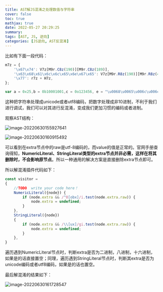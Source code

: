 ```yaml
---
title: AST解JS混淆之处理数值与字符串
cover: false
toc: true
mathjax: true
date: 2022-05-27 20:29:25
summary:
tags: [AST, JS, 逆向]
categories: [JS逆向, AST反混淆]
---
```




比如有下面一段代码：

```js
m7z = {
    '\x67\x74': V7z[M9r.C8z(190)][M9r.C8z(189)],
    '\x63\x68\x61\x6c\x6c\x65\x6e\x67\x65': V7z[M9r.R8z(190)][M9r.R8z(425)],
    '\x77': r7z + H7z,
};

var a = 0x25,b = 0b10001001,c = 0o123456, e = "\u0068\u0065\u006c\u006c\u006f\u002c\u0041\u0053\u0054";
```

这种把字符串处理成unicode或者utf8编码，把数字处理成非10进制，不利于我们进行调试，我们可以对其进行反混淆，变成我们更加习惯的编码或者进制。



观察AST结构：

![image-20220630155927641](https://img.heshipeng.com/202206301559685.png?watermark/2/text/5YWz5rOo5b6u5L-h5YWs5LyX5Y-377ya6YCG5ZCR5LiA5q2l5q2l/font/5a6L5L2T/fontsize/300)

![image-20220630160915492](https://img.heshipeng.com/202206301609536.png?watermark/2/text/5YWz5rOo5b6u5L-h5YWs5LyX5Y-377ya6YCG5ZCR5LiA5q2l5q2l/font/5a6L5L2T/fontsize/300)

可以看到在extra节点中的raw是utf-8编码的，而value的值是正常的。官网手册查询得知，**NumericLiteral、StringLiteral类型的extra节点并非必需，这样在将其删除时，不会影响原节点**。所以一种通用的解决方案是直接删除extra节点即可。



所以解混淆插件代码如下：

```js
const visitor =
{
    //TODO  write your code here！
    NumericLiteral({node}) {
        if (node.extra && /^0[obx]/i.test(node.extra.raw)) {
            node.extra = undefined;
        }
    },
    StringLiteral({node})
    {
        if (node.extra && /\\[ux]/gi.test(node.extra.raw)) {
            node.extra = undefined;
        }
    },
}
```

遍历遇到NumericLiteral节点时，判断extra是否为二进制，八进制，十六进制，如果是的话直接置空；同理，遍历遇到StringLiteral节点时，判断其extra是否为unicode编码或者utf8编码，如果是的话也置空。



最后解混淆的结果如下：

![image-20220630161728547](https://img.heshipeng.com/202206301617590.png?watermark/2/text/5YWz5rOo5b6u5L-h5YWs5LyX5Y-377ya6YCG5ZCR5LiA5q2l5q2l/font/5a6L5L2T/fontsize/300)
